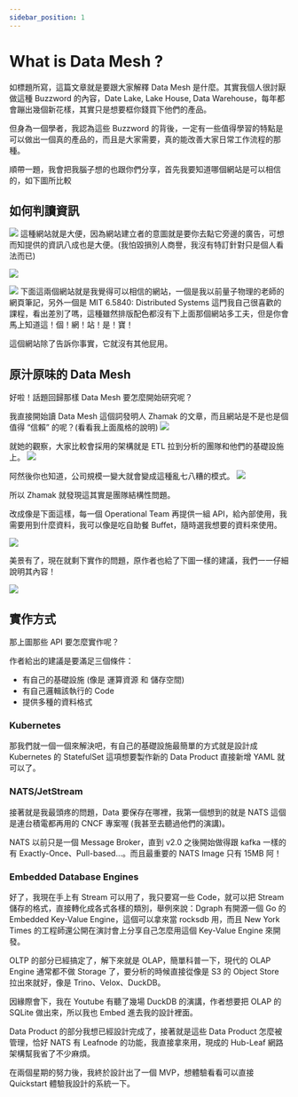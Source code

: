 ```yaml
---
sidebar_position: 1
---
```


# What is Data Mesh ?

如標題所寫，這篇文章就是要跟大家解釋 Data Mesh 是什麼。其實我個人很討厭做這種 Buzzword 的內容，Date Lake, Lake House, Data Warehouse，每年都會蹦出幾個新花樣，其實只是想要框你錢買下他們的產品。

但身為一個學者，我認為這些 Buzzword 的背後，一定有一些值得學習的特點是可以做出一個真的產品的，而且是大家需要，真的能改善大家日常工作流程的那種。


順帶一題，我會把我腦子想的也跟你們分享，首先我要知道哪個網站是可以相信的，如下圖所比較

## 如何判讀資訊
![](/img/intro_no_info.png)
這種網站就是大便，因為網站建立者的意圖就是要你去點它旁邊的廣告，可想而知提供的資訊八成也是大便。(我怕毀損別人商譽，我沒有特訂針對只是個人看法而已)

![](/img/intro_phys.png)

![](/img/intro_mit.png)
下面這兩個網站就是我覺得可以相信的網站，一個是我以前量子物理的老師的網頁筆記，另外一個是 MIT 6.5840: Distributed Systems 這門我自己很喜歡的課程，看出差別了嗎，這種雖然排版配色都沒有下上面那個網站多工夫，但是你會馬上知道這！個！網！站！是！寶！

這個網站除了告訴你事實，它就沒有其他屁用。


## 原汁原味的 Data Mesh
好啦！話題回歸那樣 Data Mesh 要怎麼開始研究呢？

我直接開始讀 Data Mesh 這個詞發明人 Zhamak 的文章，而且網站是不是也是個值得 “信賴” 的呢？(看看我上面風格的說明)
![](/img/intro_data_mesh.png)


就她的觀察，大家比較會採用的架構就是 ETL 拉到分析的團隊和他們的基礎設施上。 
![](/img/intro_easy.png)

阿然後你也知道，公司規模一變大就會變成這種亂七八糟的模式。
![](/img/intro_complex.png)

所以 Zhamak 就發現這其實是團隊結構性問題。

改成像是下面這樣，每一個 Operational Team 再提供一組 API，給內部使用，我需要用到什麼資料，我可以像是吃自助餐 Buffet，隨時選我想要的資料來使用。

![](/img/domain.png)

美景有了，現在就剩下實作的問題，原作者也給了下圖一樣的建議，我們一一仔細說明其內容！

![](/img/intro_data_product.png)

## 實作方式
那上圖那些 API 要怎麼實作呢？

作者給出的建議是要滿足三個條件：

- 有自己的基礎設施 (像是 運算資源 和 儲存空間)
- 有自己邏輯該執行的 Code
- 提供多種的資料格式

### Kubernetes
那我們就一個一個來解決吧，有自己的基礎設施最簡單的方式就是設計成 Kubernetes 的 StatefulSet 這項想要製作新的 Data Product 直接新增 YAML 就可以了。

### NATS/JetStream
接著就是我最頭疼的問題，Data 要保存在哪裡，我第一個想到的就是 NATS 這個是連台積電都再用的 CNCF 專案喔 (我甚至去聽過他們的演講)。

NATS 以前只是一個 Message Broker，直到 v2.0 之後開始做得跟 kafka 一樣的有 Exactly-Once、Pull-based…。而且最重要的 NATS Image 只有 15MB 阿！

### Embedded Database Engines
好了，我現在手上有 Stream 可以用了，我只要寫一些 Code，就可以把 Stream 儲存的格式，直接轉化成各式各樣的類別，舉例來說：Dgraph 有開源一個 Go 的 Embedded Key-Value Engine，這個可以拿來當 rocksdb 用，而且 New York Times 的工程師還公開在演討會上分享自己怎麼用這個 Key-Value Engine 來開發。

OLTP 的部分已經搞定了，解下來就是 OLAP，簡單科普一下，現代的 OLAP Engine 通常都不做 Storage 了，要分析的時候直接從像是 S3 的 Object Store 拉出來就好，像是 Trino、Velox、DuckDB。

因緣際會下，我在 Youtube 有聽了幾場 DuckDB 的演講，作者想要把 OLAP 的 SQLite 做出來，所以我也 Embed 進去我的設計裡面。

Data Product 的部分我想已經設計完成了，接著就是這些 Data Product 怎麼被管理，恰好 NATS 有 Leafnode 的功能，我直接拿來用，現成的 Hub-Leaf 網路架構幫我省了不少麻煩。

在兩個星期的努力後，我終於設計出了一個 MVP，想體驗看看可以直接 Quickstart 體驗我設計的系統一下。